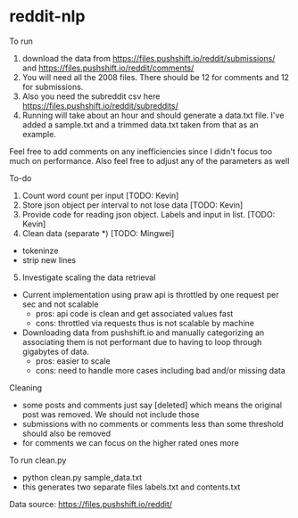 # reddit-nlp

To run 
1. download the data from https://files.pushshift.io/reddit/submissions/ and https://files.pushshift.io/reddit/comments/
2. You will need all the 2008 files. There should be 12 for comments and 12 for submissions.
3. Also you need the subreddit csv here https://files.pushshift.io/reddit/subreddits/
4. Running will take about an hour and should generate a data.txt file. I've added a sample.txt and a trimmed data.txt taken from that as an example.

Feel free to add comments on any inefficiencies since I didn't focus too much on performance. Also feel free to adjust any of the parameters as well

To-do
1. Count word count per input [TODO: Kevin]
2. Store json object per interval to not lose data [TODO: Kevin]
3. Provide code for reading json object. Labels and input in list. [TODO: Kevin]
4. Clean data (separate *) [TODO: Mingwei]
  - tokeninze
  - strip new lines
5. Investigate scaling the data retrieval 
  - Current implementation using praw api is throttled by one request per sec and not scalable
    - pros: api code is clean and get associated values fast
    - cons: throttled via requests thus is not scalable by machine
  - Downloading data from pushshift.io and manually categorizing an associating them is not performant due to having to loop through gigabytes of data. 
    - pros: easier to scale
    - cons: need to handle more cases including bad and/or missing data
    
Cleaning
  - some posts and comments just say [deleted] which means the original post was removed. We should not include those
  - submissions with no comments or comments less than some threshold should also be removed
  - for comments we can focus on the higher rated ones more

To run clean.py
  - python clean.py sample_data.txt
  - this generates two separate files labels.txt and contents.txt
  
  
  
Data source: https://files.pushshift.io/reddit/
